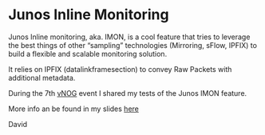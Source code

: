 # Junos Inline Monitoring

Junos Inline monitoring, aka. IMON, is a cool feature that tries to leverage the best things of other “sampling” technologies (Mirroring, sFlow, IPFIX) to build a flexible and scalable monitoring solution.

It relies on IPFIX (datalinkframesection) to convey Raw Packets with additional metadata. 

During the 7th [vNOG](https://virtualnog.net) event I shared my tests of the Junos IMON feature. 

More info an be found in my slides [here](door7302_Junos-inline-monitoring.pdf)

David